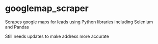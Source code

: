 # googlemap_scraper
Scrapes google maps for leads using Python libraries including Selenium and Pandas

Still needs updates to make address more accurate
